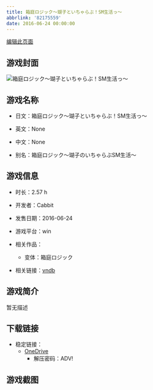 ```yaml
---
title: 箱庭ロジック～瑚子といちゃらぶ！SM生活っ～
abbrlink: '82175559'
date: 2016-06-24 00:00:00
---
```

[编辑此页面](https://github.com/ACG-3/ADV3-source/blob/main/source/_posts/games/%E7%AE%B1%E5%BA%AD%E3%83%AD%E3%82%B8%E3%83%83%E3%82%AF%EF%BD%9E%E7%91%9A%E5%AD%90%E3%81%A8%E3%81%84%E3%81%A1%E3%82%83%E3%82%89%E3%81%B6%EF%BC%81SM%E7%94%9F%E6%B4%BB%E3%81%A3%EF%BD%9E.md)

## 游戏封面

![箱庭ロジック～瑚子といちゃらぶ！SM生活っ～](https://pan.timero.xyz/d/onedrive/img_lib_001/%E7%AE%B1%E5%BA%AD%E3%83%AD%E3%82%B8%E3%83%83%E3%82%AF%EF%BD%9E%E7%91%9A%E5%AD%90%E3%81%A8%E3%81%84%E3%81%A1%E3%82%83%E3%82%89%E3%81%B6%EF%BC%81SM%E7%94%9F%E6%B4%BB%E3%81%A3%EF%BD%9E_cover.avif)


## 游戏名称

- 日文：箱庭ロジック～瑚子といちゃらぶ！SM生活っ～
- 英文：None
- 中文：None

- 别名：箱庭ロジック～瑚子のいちゃらぶSM生活～


## 游戏信息

- 时长：2.57 h
- 开发者：Cabbit
- 发售日期：2016-06-24
- 游戏平台：win
- 相关作品：
   - 变体：箱庭ロジック

- 相关链接：[vndb](https://vndb.org/v19349)


## 游戏简介

暂无描述


## 下载链接

- 稳定链接：
    - [OneDrive](https://pan.timero.xyz/onedrive/adv_lib_001/%E7%AE%B1%E5%BA%AD%E3%83%AD%E3%82%B8%E3%83%83%E3%82%AF%EF%BD%9E%E7%91%9A%E5%AD%90%E3%81%A8%E3%81%84%E3%81%A1%E3%82%83%E3%82%89%E3%81%B6%EF%BC%81SM%E7%94%9F%E6%B4%BB%E3%81%A3%EF%BD%9E)
        - 解压密码：ADV!



## 游戏截图


